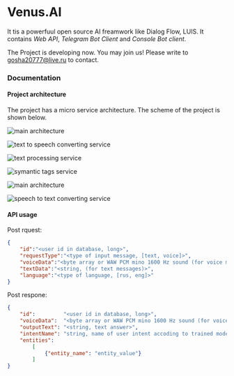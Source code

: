 # Venus.AI
It tis a powerfuul open source AI freamwork like Dialog Flow, LUIS. It contains *Web API*, *Telegram Bot Client* and *Console Bot client*.

The Project is developing now. You may join us! Please write to gosha20777@live.ru to contact.

### Documentation
#### Project architecture
The project has a micro service architecture. The scheme of the project is shown below.

![main architecture](Docs/Imges/01.png "main architecture")

![text to speech converting service](Docs/Imges/02.png "text to speech converting service")

![text processing service](Docs/Imges/03.png "text processing service")

![symantic tags service](Docs/Imges/04.png "symantic tags service")

![main architecture](Docs/Imges/05.png "product characteristic improving service")

![speech to text converting service](Docs/Imges/06.png "speech to text converting service")

#### API usage
Post rquest:
```json
{
	"id":"<user id in database, long>",
	"requestType":"<type of input message, [text, voice]>",
	"voiceData":"<byte array or WAW PCM mino 1600 Hz sound (for voice messages)>",
	"textData":"<string, (for text messages)>",
	"language":"<type of language, [rus, eng]>"
}
``` 
Post respone:
```json
{
	"id":         "<user id in database, long>",
	"voiceData":  "<byte array or WAW PCM mino 1600 Hz sound (for voice messages)>",
	"outputText": "<string, text answer>",
	"intentName": "string, name of user intent accoding to trained model",
	"entities":   
		[
			{"entity_name": "entity_value"}
		]
}
``` 